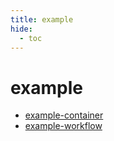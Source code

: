 ```yaml
---
title: example
hide:
  - toc
---
```


# example

- [example-container](/container-library/example-container.md)  
  <small></small>
- [example-workflow](/analytics-library/example-workflow.md)  
  <small></small>
